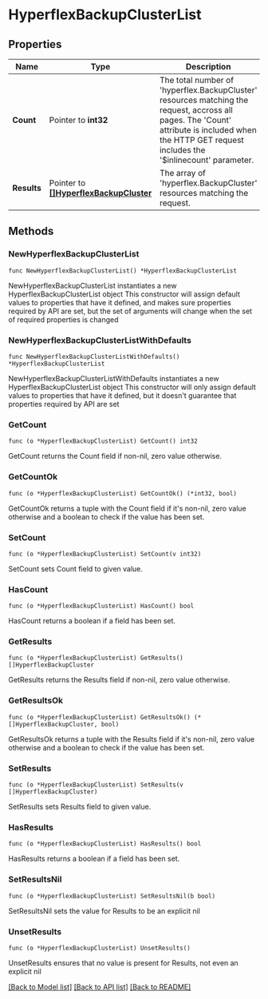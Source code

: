 # HyperflexBackupClusterList

## Properties

Name | Type | Description | Notes
------------ | ------------- | ------------- | -------------
**Count** | Pointer to **int32** | The total number of &#39;hyperflex.BackupCluster&#39; resources matching the request, accross all pages. The &#39;Count&#39; attribute is included when the HTTP GET request includes the &#39;$inlinecount&#39; parameter. | [optional] 
**Results** | Pointer to [**[]HyperflexBackupCluster**](hyperflex.BackupCluster.md) | The array of &#39;hyperflex.BackupCluster&#39; resources matching the request. | [optional] 

## Methods

### NewHyperflexBackupClusterList

`func NewHyperflexBackupClusterList() *HyperflexBackupClusterList`

NewHyperflexBackupClusterList instantiates a new HyperflexBackupClusterList object
This constructor will assign default values to properties that have it defined,
and makes sure properties required by API are set, but the set of arguments
will change when the set of required properties is changed

### NewHyperflexBackupClusterListWithDefaults

`func NewHyperflexBackupClusterListWithDefaults() *HyperflexBackupClusterList`

NewHyperflexBackupClusterListWithDefaults instantiates a new HyperflexBackupClusterList object
This constructor will only assign default values to properties that have it defined,
but it doesn't guarantee that properties required by API are set

### GetCount

`func (o *HyperflexBackupClusterList) GetCount() int32`

GetCount returns the Count field if non-nil, zero value otherwise.

### GetCountOk

`func (o *HyperflexBackupClusterList) GetCountOk() (*int32, bool)`

GetCountOk returns a tuple with the Count field if it's non-nil, zero value otherwise
and a boolean to check if the value has been set.

### SetCount

`func (o *HyperflexBackupClusterList) SetCount(v int32)`

SetCount sets Count field to given value.

### HasCount

`func (o *HyperflexBackupClusterList) HasCount() bool`

HasCount returns a boolean if a field has been set.

### GetResults

`func (o *HyperflexBackupClusterList) GetResults() []HyperflexBackupCluster`

GetResults returns the Results field if non-nil, zero value otherwise.

### GetResultsOk

`func (o *HyperflexBackupClusterList) GetResultsOk() (*[]HyperflexBackupCluster, bool)`

GetResultsOk returns a tuple with the Results field if it's non-nil, zero value otherwise
and a boolean to check if the value has been set.

### SetResults

`func (o *HyperflexBackupClusterList) SetResults(v []HyperflexBackupCluster)`

SetResults sets Results field to given value.

### HasResults

`func (o *HyperflexBackupClusterList) HasResults() bool`

HasResults returns a boolean if a field has been set.

### SetResultsNil

`func (o *HyperflexBackupClusterList) SetResultsNil(b bool)`

 SetResultsNil sets the value for Results to be an explicit nil

### UnsetResults
`func (o *HyperflexBackupClusterList) UnsetResults()`

UnsetResults ensures that no value is present for Results, not even an explicit nil

[[Back to Model list]](../README.md#documentation-for-models) [[Back to API list]](../README.md#documentation-for-api-endpoints) [[Back to README]](../README.md)


